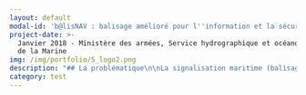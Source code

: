 ```yaml
---
layout: default
modal-id: 'b@lisNAV : balisage amélioré pour l''information et la sécurité des navigateurs'
project-date: >-
  Janvier 2018 - Ministère des armées, Service hydrographique et océanographique
  de la Marine
img: /img/portfolio/5_logo2.png
description: "## La problématique\n\nLa signalisation maritime (balisage des\ncôtes) et les cartes marines sont essentielles pour permettre aux navigateurs\nde parer les dangers, de déterminer leur route et de se positionner. Les\nchangements, panifiés ou fortuits, sur la signalisation maritime sont gérés par\nles services des phares et balises qui diffusent les modifications destinées au\nShom. Toutefois, les délais\nd’actualisation des cartes sont conséquents, y compris pour les formes\nnumériques des cartes (ENC) dont les données sont parfois saisies à plusieurs\nreprises, et la restitution de l’information de balisage via la carte marine\n\\(symboles et légendes statiques) exige un certain temps de lecture et\nd’interprétation par l’usager.\n\n## Le défi : Croiser les données des acteurs de la sécurité maritime pour identifier les situations à risques et agir de manière préventive\n\nL’enjeu est de réduire les délais de\ndiffusion vers les usagers en supprimant la redondance de la saisie de\nl’information et en proposant une lecture plus dynamique et adaptée à la\ndiversité des situations de navigation que les usagers peuvent rencontrer. Le\nprojet étend le concept identifié dans le projet de la plateforme nationale de\nl’information nautique (projet PING) en visant à connecter en amont les\nservices producteurs de l’information. Les informations qualifiées de\nsignalisation maritime seront disponibles dans les protocoles ouverts et\nreconnus.\nTrois types d’innovation sont attendues pour ce projet : l’innovation sur les\nméthodes de transmission des informations diffusées et reçues en visant un\nobjectifs de synchronisation, l’innovation dans la restitution à l’usager des\ninformations relatives aux ESM en interaction étroite avec la carte marine\n\\(carte marine augmentée) et l’innovation sur le contenu, la représentation, la symbologie,\nle format, etc. de la couche numérique des informations de signalisation\nmaritime à produire.\n\n## 2 entrepreneurs recherchés\n\n* GEOMATIQUE / EXPERT CARTOGRAPHIE : Interfaçage, workflow et synchronisation des informations de balisage de leur création à leur diffusion. Détail des tâches :\n  * analyser la chaîne de traitement des informations de balisage de la source\n  jusqu’aux produits d’information nautique pour dégager l’architecture des\n  solutions\n  * \nspécifier la structure des informations transmises numériquement depuis la DAM/SM4\n  vers les producteurs d’informations nautiques en considérant les travaux de l’AISM\n  sur ce sujet dans le contexte de la e-navigation, et définir les\n  méthodes/moyens de transmission de ces informations\n  * faire la démonstration d’une solution pour automatiser plus avant la production\n  d’une mise à jour des produits d’information nautique (ENC, avis urgents/avis\n  aux navigateurs) à partir d’une information formatée de changement d’un élément\n  du balisage, incluant la mise à jour de la base de données maritimes du Shom\n  * formuler les recommandations/spécifications pour un meilleur\n    interfaçage entre le système ALADIN (DAM) et les systèmes des producteurs\n    d’informations nautiques, en se plaçant dans l’hypothèse du futur système de\n    plateforme nationale de l’information nautique (PING)\n\nExpertises recherchées : Web\nservices géographiques, interfaçage de systèmes, normalisation de données, modélisation des\ndonnées (UML)\n\n* GEOMATIQUE / EXPERT CARTOGRAPHIE : Restitution à l'usager des informations de balisage sous une forme innovante. Détail des tâches :\n  * définir le contenu, la représentation, la sémiologie graphique, le format, etc.\n  de la couche numérique des informations de signalisation maritime à produire\n  * développer une chaîne de diffusion d’une couche d’information vectorielle\n  relative à la signalisation maritime affichée sur le portail data.shom.fr et\n  téléchargeable dans les formats les plus appropriés pour des usages autres que\n  la navigation\n  * faire la démonstration de solutions pour de nouvelles formes de\n    restitution de l’information de balisage aux navigateurs (vers une réalité\n    augmentée comme par exemple la simulation de dispositifs de balisage en\n    configuration nocturne)\n\nExpertises recherchées : Géomatique, cartographie, web services géographiques, standards OGC, directive INSPIRE, ergonomie des applications\n\n## Votre mentor : Eric Le Guen\n\n![Photo d'Eric Le Guen, mentor](/img/portfolio/5_Photo_Mentor_Eric_Le_Guen_portrait.bmp)\n\nDepuis\n2015, Eric Le Guen est le référent de l’infrastructure de données géographiques\ndu Shom au sein du département de Géomatique qu’il dirige depuis 2017. Auparavant,\nil a passé de nombreuses années en tant qu’ingénieur au département de cartographie\noù il a occupé différents postes tant en conception, production et mise à jour\nde cartes marines – papier et électronique (ENC) – qu’en expertise sur les\nsystèmes de production.\n\nCap\nà l’Ouest, la mer est à l’honneur! Le Shom et son partenaire de la Direction\ndes affaires maritimes sont ravis d’intégrer cette seconde promotion des EIG.\nNous allons tous ensemble démontrer que nous pouvons accélérer l’information\ndes usagers de la mer en matière de signalisation maritime, puis mettre à\ndisposition ces données sur un portail et enfin proposer de nouveaux services\ninnovants pour améliorer la sécurité de la navigation.\\\\\n\n«\_La mutation numérique transforme la relation entre le Shom\net les usagers de ses produits et services, ainsi que ses processus internes.\nIl est ainsi possible de renforcer la fluidité des relations avec ses clients\net de leur proposer des améliorations substantielles du service rendu.\_» Extrait\ndu Contrat d’objectifs et de performance entre le Shom et\nl’Etat 2017-2020\\*\n\n**[Postuler au défi b@lisNAV ](https://framaforms.org/candidature-entrepreneurs-dinteret-general-promo-2-1501592391)**\n\nEn savoir plus sur le défi >> LIEN PRESENTATION."
category: test
---
```





